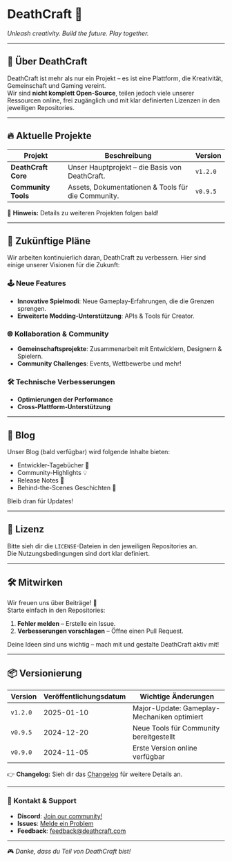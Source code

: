 # DeathCraft 🚀  
*Unleash creativity. Build the future. Play together.*

---

## 🌟 Über DeathCraft

DeathCraft ist mehr als nur ein Projekt – es ist eine Plattform, die Kreativität, Gemeinschaft und Gaming vereint.  
Wir sind **nicht komplett Open-Source**, teilen jedoch viele unserer Ressourcen online, frei zugänglich und mit klar definierten Lizenzen in den jeweiligen Repositories.

---

## 🔥 Aktuelle Projekte

| Projekt           | Beschreibung                                | Version   |
|--------------------|--------------------------------------------|-----------|
| **DeathCraft Core** | Unser Hauptprojekt – die Basis von DeathCraft. | `v1.2.0` |
| **Community Tools**| Assets, Dokumentationen & Tools für die Community. | `v0.9.5` |

📌 **Hinweis:** Details zu weiteren Projekten folgen bald!  

---

## 📅 Zukünftige Pläne  

Wir arbeiten kontinuierlich daran, DeathCraft zu verbessern. Hier sind einige unserer Visionen für die Zukunft:

### 🕹️ Neue Features  
- **Innovative Spielmodi**: Neue Gameplay-Erfahrungen, die die Grenzen sprengen.  
- **Erweiterte Modding-Unterstützung**: APIs & Tools für Creator.  

### 🌐 Kollaboration & Community  
- **Gemeinschaftsprojekte**: Zusammenarbeit mit Entwicklern, Designern & Spielern.  
- **Community Challenges**: Events, Wettbewerbe und mehr!  

### 🛠️ Technische Verbesserungen  
- **Optimierungen der Performance**  
- **Cross-Plattform-Unterstützung**  

---

## 📰 Blog  

Unser Blog (bald verfügbar) wird folgende Inhalte bieten:  
- Entwickler-Tagebücher 📖  
- Community-Highlights 💡  
- Release Notes 📝  
- Behind-the-Scenes Geschichten 🎥  

Bleib dran für Updates!  

---

## 📂 Lizenz  

Bitte sieh dir die `LICENSE`-Dateien in den jeweiligen Repositories an.  
Die Nutzungsbedingungen sind dort klar definiert.  

---

## 🛠️ Mitwirken  

Wir freuen uns über Beiträge! 🎉  
Starte einfach in den Repositories:  
1. **Fehler melden** – Erstelle ein Issue.  
2. **Verbesserungen vorschlagen** – Öffne einen Pull Request.  

Deine Ideen sind uns wichtig – mach mit und gestalte DeathCraft aktiv mit!

---

## 📦 Versionierung  

| Version | Veröffentlichungsdatum | Wichtige Änderungen                     |
|---------|-------------------------|-----------------------------------------|
| `v1.2.0` | 2025-01-10              | Major-Update: Gameplay-Mechaniken optimiert |
| `v0.9.5` | 2024-12-20              | Neue Tools für Community bereitgestellt |
| `v0.9.0` | 2024-11-05              | Erste Version online verfügbar          |

👉 **Changelog:** Sieh dir das [Changelog](./CHANGELOG.md) für weitere Details an.  

---

### 💬 Kontakt & Support  

- **Discord**: [Join our community!](https://discord.gg/deathcraft)  
- **Issues**: [Melde ein Problem](https://github.com/deathcraft/issues)  
- **Feedback**: feedback@deathcraft.com  

---

🎮 *Danke, dass du Teil von DeathCraft bist!*  
